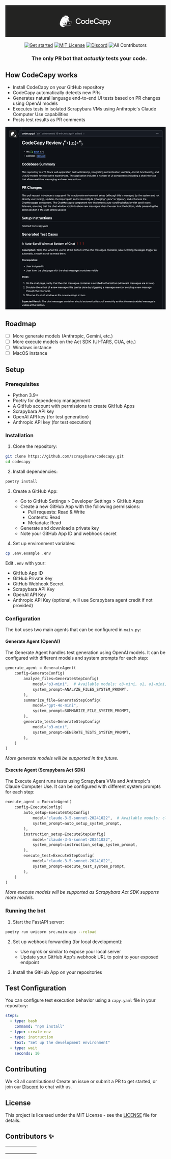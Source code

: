 <img src="images/logo.png" alt="CodeCapy" />

<p align="center">
  <a href="https://codecapy.ai"><img alt="Get started" src="https://img.shields.io/badge/Get%20started-codecapy.ai-cyan" /></a>
  <a href="https://github.com/scrapybara/scrapybara-playground/blob/main/license"><img alt="MIT License" src="https://img.shields.io/badge/license-MIT-blue" /></a>
  <a href="https://discord.gg/s4bPUVFXqA"><img alt="Discord" src="https://img.shields.io/badge/Discord-Join%20the%20community-purple.svg?logo=discord" /></a>
  <!-- ALL-CONTRIBUTORS-BADGE:START - Do not remove or modify this section -->
<img alt='All Contributors' src='https://img.shields.io/badge/All_contributors-1-yellow.svg?style=flat-square' />
<!-- ALL-CONTRIBUTORS-BADGE:END -->
</p>

<div id="toc" align="center">
  <ul style="list-style: none">
    <summary>
      <h3>The only PR bot that <i>actually</i> tests your code.</h3>
    </summary>
  </ul>
</div>

## How CodeCapy works

- Install CodeCapy on your GitHub repository
- CodeCapy automatically detects new PRs
- Generates natural language end-to-end UI tests based on PR changes using OpenAI models
- Executes tests in isolated Scrapybara VMs using Anthropic's Claude Computer Use capabilities
- Posts test results as PR comments

<img src="images/github.png" alt="CodeCapy on GitHub" />

## Roadmap

- [ ] More generate models (Anthropic, Gemini, etc.)
- [ ] More execute models on the Act SDK (UI-TARS, CUA, etc.)
- [ ] Windows instance
- [ ] MacOS instance

## Setup

### Prerequisites

- Python 3.9+
- Poetry for dependency management
- A GitHub account with permissions to create GitHub Apps
- Scrapybara API key
- OpenAI API key (for test generation)
- Anthropic API key (for test execution)

### Installation

1. Clone the repository:

```bash
git clone https://github.com/scrapybara/codecapy.git
cd codecapy
```

2. Install dependencies:

```bash
poetry install
```

3. Create a GitHub App:

   - Go to GitHub Settings > Developer Settings > GitHub Apps
   - Create a new GitHub App with the following permissions:
     - Pull requests: Read & Write
     - Contents: Read
     - Metadata: Read
   - Generate and download a private key
   - Note your GitHub App ID and webhook secret

4. Set up environment variables:

```bash
cp .env.example .env
```

Edit `.env` with your:

- GitHub App ID
- GitHub Private Key
- GitHub Webhook Secret
- Scrapybara API Key
- OpenAI API Key
- Anthropic API Key (optional, will use Scrapybara agent credit if not provided)

### Configuration

The bot uses two main agents that can be configured in `main.py`:

#### Generate Agent (OpenAI)

The Generate Agent handles test generation using OpenAI models. It can be configured with different models and system prompts for each step:

```python
generate_agent = GenerateAgent(
    config=GenerateConfig(
        analyze_files=GenerateStepConfig(
            model="o3-mini",  # Available models: o3-mini, o1, o1-mini, gpt-4o, gpt-4o-mini
            system_prompt=ANALYZE_FILES_SYSTEM_PROMPT,
        ),
        summarize_file=GenerateStepConfig(
            model="gpt-4o-mini",
            system_prompt=SUMMARIZE_FILE_SYSTEM_PROMPT,
        ),
        generate_tests=GenerateStepConfig(
            model="o3-mini",
            system_prompt=GENERATE_TESTS_SYSTEM_PROMPT,
        ),
    )
)
```

_More generate models will be supported in the future._

#### Execute Agent (Scrapybara Act SDK)

The Execute Agent runs tests using Scrapybara VMs and Anthropic's Claude Computer Use. It can be configured with different system prompts for each step:

```python
execute_agent = ExecuteAgent(
    config=ExecuteConfig(
        auto_setup=ExecuteStepConfig(
            model="claude-3-5-sonnet-20241022",  # Available models: claude-3-5-sonnet-20241022
            system_prompt=auto_setup_system_prompt,
        ),
        instruction_setup=ExecuteStepConfig(
            model="claude-3-5-sonnet-20241022",
            system_prompt=instruction_setup_system_prompt,
        ),
        execute_test=ExecuteStepConfig(
            model="claude-3-5-sonnet-20241022",
            system_prompt=execute_test_system_prompt,
        ),
    )
)
```

_More execute models will be supported as Scrapybara Act SDK supports more models._

### Running the bot

1. Start the FastAPI server:

```bash
poetry run uvicorn src.main:app --reload
```

2. Set up webhook forwarding (for local development):

   - Use ngrok or similar to expose your local server
   - Update your GitHub App's webhook URL to point to your exposed endpoint

3. Install the GitHub App on your repositories

## Test Configuration

You can configure test execution behavior using a `capy.yaml` file in your repository:

```yaml
steps:
  - type: bash
    command: "npm install"
  - type: create-env
  - type: instruction
    text: "Set up the development environment"
  - type: wait
    seconds: 10
```

## Contributing

We <3 all contributions! Create an issue or submit a PR to get started, or join our [Discord](https://discord.gg/s4bPUVFXqA) to chat with us.

## License

This project is licensed under the MIT License - see the [LICENSE](LICENSE) file for details.

## Contributors ✨

<!-- ALL-CONTRIBUTORS-LIST:START - Do not remove or modify this section -->
<!-- prettier-ignore-start -->
<!-- markdownlint-disable -->
<table>
  <tbody>
    <tr>
      <td align="center" valign="top" width="14.28%"><a href="https://justinsun.me/"><img src="https://avatars.githubusercontent.com/u/33591641?v=4" width="50px;" alt=""/><br /></a></td>
    </tr>
  </tbody>
</table>

<!-- markdownlint-restore -->
<!-- prettier-ignore-end -->

<!-- ALL-CONTRIBUTORS-LIST:END -->
